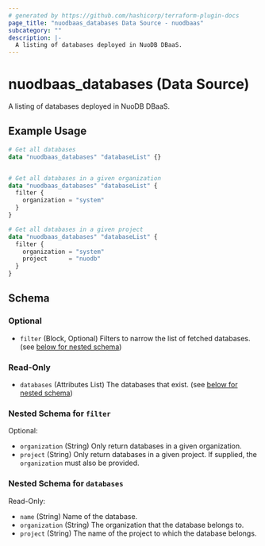 ```yaml
---
# generated by https://github.com/hashicorp/terraform-plugin-docs
page_title: "nuodbaas_databases Data Source - nuodbaas"
subcategory: ""
description: |-
  A listing of databases deployed in NuoDB DBaaS.
---
```


# nuodbaas_databases (Data Source)

A listing of databases deployed in NuoDB DBaaS.

## Example Usage

```terraform
# Get all databases
data "nuodbaas_databases" "databaseList" {}


# Get all databases in a given organization
data "nuodbaas_databases" "databaseList" {
  filter {
    organization = "system"
  }
}

# Get all databases in a given project
data "nuodbaas_databases" "databaseList" {
  filter {
    organization = "system"
    project      = "nuodb"
  }
}
```

<!-- schema generated by tfplugindocs -->
## Schema

### Optional

- `filter` (Block, Optional) Filters to narrow the list of fetched databases. (see [below for nested schema](#nestedblock--filter))

### Read-Only

- `databases` (Attributes List) The databases that exist. (see [below for nested schema](#nestedatt--databases))

<a id="nestedblock--filter"></a>
### Nested Schema for `filter`

Optional:

- `organization` (String) Only return databases in a given organization.
- `project` (String) Only return databases in a given project. If supplied, the `organization` must also be provided.


<a id="nestedatt--databases"></a>
### Nested Schema for `databases`

Read-Only:

- `name` (String) Name of the database.
- `organization` (String) The organization that the database belongs to.
- `project` (String) The name of the project to which the database belongs.
